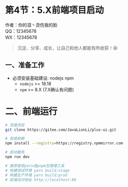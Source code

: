 # 第4节：5.X前端项目启动

作者：你的泪丶烫伤我的脸
<br/>QQ：12345678
<br/>WX：12345678

>沉淀、分享、成长，让自己和他人都能有所收获！😄

## 一、准备工作
- 必须安装基础建设: nodejs npm
  - `nodejs` >= 18.18
  - `npm` >= 8.X (7.X确认有问题)

# 二、前端运行

```bash
# 克隆项目
git clone https://gitee.com/JavaLionLi/plus-ui.git

# 安装依赖
npm install --registry=https://registry.npmmirror.com

# 启动服务
npm run dev

# 推荐使用yarn或pnpm包管理工具
# 构建测试环境 yarn build:stage
# 构建生产环境 yarn build:prod
# 前端访问地址 http://localhost:80
```